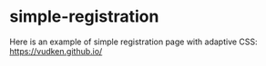 # simple-registration

Here is an example of simple registration page with adaptive CSS:
https://vudken.github.io/

